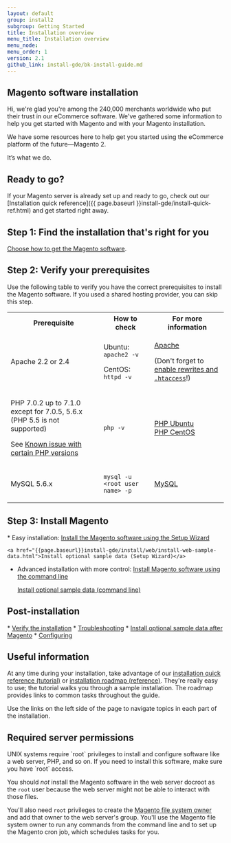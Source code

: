```yaml
---
layout: default
group: install2
subgroup: Getting Started
title: Installation overview
menu_title: Installation overview
menu_node: 
menu_order: 1
version: 2.1
github_link: install-gde/bk-install-guide.md
---
```


<h2>Magento software installation</h2>
Hi, we're glad you're among the 240,000 merchants worldwide who put their trust in our eCommerce software. We've gathered some information to help you get started with Magento and with your Magento installation. 

We have some resources here to help get you started using the eCommerce platform of the future&mdash;Magento 2.

It’s what we do.

## Ready to go?
If your Magento server is already set up and ready to go, check out our [Installation quick reference]({{ page.baseurl }}install-gde/install-quick-ref.html) and get started right away.

<h2 id="install-how-install">Step 1: Find the installation that's right for you</h2>
<a href="{{page.baseurl}}install-gde/continue.html">Choose how to get the Magento software</a>.

<h2 id="install-verify-prereq">Step 2: Verify your prerequisites</h2>
Use the following table to verify you have the correct prerequisites to install the Magento software. If you used a shared hosting provider, you can skip this step.

<table>
	<tbody>
		<tr>
			<th>Prerequisite</th>
			<th>How to check</th>
			<th>For more information</th>
		</tr>
	<tr>
		<td><p>Apache 2.2 or 2.4</p></td>
		<td><p>Ubuntu: <code>apache2 -v</code></p>
		<p>CentOS: <code>httpd -v</code></p></td>
		<td><p><a href="{{page.baseurl}}install-gde/prereq/apache.html">Apache</a></p>
			<p>(Don't forget to <a href="{{page.baseurl}}install-gde/prereq/apache.html#apache-help-rewrite">enable rewrites and <code>.htaccess</code></a>!)</p></td>
	</tr>
	<tr>
		<td><p>PHP 7.0.2 up to 7.1.0 except for 7.0.5, 5.6.x (PHP 5.5 is not supported)</p>
			<p>See <a href="{{page.baseurl}}install-gde/trouble/tshoot_install-issues.html#known-devrc-php">Known issue with certain PHP versions</a></p></td>
		<td><p><code>php -v</code></p></td>
		<td><a href="{{page.baseurl}}install-gde/prereq/php-ubuntu.html">PHP Ubuntu</a><br><a href="{{page.baseurl}}install-gde/prereq/php-centos.html">PHP CentOS</a></td>
	</tr>
	<tr><td><p>MySQL 5.6.x</p></td>
	<td><p><code>mysql -u &lt;root user name> -p</code></p></td>
	<td><a href="{{page.baseurl}}install-gde/prereq/mysql.html">MySQL</a></td>
	</tr>
</tbody>
</table>

<h2>Step 3: Install Magento</h2>
*	Easy installation: <a href="{{page.baseurl}}install-gde/install/web/install-web.html">Install the Magento software using the Setup Wizard</a>

	<a href="{{page.baseurl}}install-gde/install/web/install-web-sample-data.html">Install optional sample data (Setup Wizard)</a>
*	Advanced installation with more control: <a href="{{page.baseurl}}install-gde/install/cli/install-cli.html">Install Magento software using the command line</a>

	<a href="{{page.baseurl}}install-gde/install/cli/install-cli-sample-data.html">Install optional sample data (command line)</a>

<h2>Post-installation</h2>
*	<a href="{{page.baseurl}}install-gde/install/verify.html">Verify the installation</a>
*	<a href="{{page.baseurl}}install-gde/trouble/tshoot.html">Troubleshooting</a>
*	<a href="{{page.baseurl}}install-gde/install/sample-data-after-magento.html">Install optional sample data after Magento</a>
*	<a href="{{page.baseurl}}install-gde/install/post-install-config.html">Configuring</a>

<h2>Useful information</h2>
At any time during your installation, take advantage of our <a href="{{page.baseurl}}install-gde/install-quick-ref.html">installation quick reference (tutorial)</a> or <a href="{{page.baseurl}}install-gde/install-roadmap_part1.html">installation roadmap (reference)</a>. They're really easy to use; the tutorial walks you through a sample installation. The roadmap provides links to common tasks throughout the guide.

Use the links on the left side of the page to navigate topics in each part of the installation.

<h2>Required server permissions</h2>
UNIX systems require `root` privileges to install and configure software like a web server, PHP, and so on. If you need to install this software, make sure you have `root` access.

You should *not* install the Magento software in the web server docroot as the `root` user because the web server might not be able to interact with those files. 

You'll also need `root` privileges to create the <a href="{{page.baseurl}}install-gde/prereq/file-sys-perms-over.html">Magento file system owner</a> and add that owner to the web server's group. You'll use the Magento file system owner to run any commands from the command line and to set up the Magento cron job, which schedules tasks for you.
